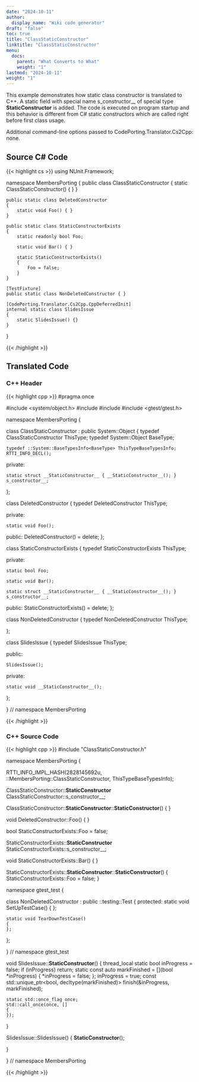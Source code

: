 ```yaml
---
date: "2024-10-11"
author:
  display_name: "Wiki code generator"
draft: "false"
toc: true
title: "ClassStaticConstructor"
linktitle: "ClassStaticConstructor"
menu:
  docs:
    parent: "What Converts to What"
    weight: "1"
lastmod: "2024-10-11"
weight: "1"
---
```


This example demonstrates how static class constructor is translated to C++. A static field with special name s_constructor__ of special type __StaticConstructor__ is added. The code is executed on program startup and this behavior is different from C# static constructors which are called right before first class usage.

Additional command-line options passed to CodePorting.Translator.Cs2Cpp: none.

## Source C# Code ##

{{< highlight cs >}}
using NUnit.Framework;


namespace MembersPorting
{
    public class ClassStaticConstructor
    {
        static ClassStaticConstructor()
        {
        }
    }

    public static class DeletedConstructor
    {
        static void Foo() { }
    }

    public static class StaticConstructorExists
    {
        static readonly bool Foo;

        static void Bar() { }

        static StaticConstructorExists()
        {
            Foo = false;
        }
    }

    [TestFixture]
    public static class NonDeletedConstructor { }

    [CodePorting.Translator.Cs2Cpp.CppDeferredInit]
    internal static class SlidesIssue
    {
        static SlidesIssue() {}
    }
}

{{< /highlight >}}

## Translated Code ##

### C++ Header ###

{{< highlight cpp >}}
#pragma once

#include <system/object.h>
#include <mutex>
#include <memory>
#include <gtest/gtest.h>

namespace MembersPorting {

class ClassStaticConstructor : public System::Object
{
    typedef ClassStaticConstructor ThisType;
    typedef System::Object BaseType;
    
    typedef ::System::BaseTypesInfo<BaseType> ThisTypeBaseTypesInfo;
    RTTI_INFO_DECL();
    
private:

    static struct __StaticConstructor__ { __StaticConstructor__(); } s_constructor__;
    
};

class DeletedConstructor
{
    typedef DeletedConstructor ThisType;
    
private:

    static void Foo();
    
public:
    DeletedConstructor() = delete;
};

class StaticConstructorExists
{
    typedef StaticConstructorExists ThisType;
    
private:

    static bool Foo;
    
    static void Bar();
    
    static struct __StaticConstructor__ { __StaticConstructor__(); } s_constructor__;
    
public:
    StaticConstructorExists() = delete;
};

class NonDeletedConstructor
{
    typedef NonDeletedConstructor ThisType;
    
};

class SlidesIssue
{
    typedef SlidesIssue ThisType;
    
public:

    SlidesIssue();
    
private:

    static void __StaticConstructor__();
    
};

} // namespace MembersPorting



{{< /highlight >}}

### C++ Source Code ###

{{< highlight cpp >}}
#include "ClassStaticConstructor.h"

namespace MembersPorting {

RTTI_INFO_IMPL_HASH(2828145692u, ::MembersPorting::ClassStaticConstructor, ThisTypeBaseTypesInfo);

ClassStaticConstructor::__StaticConstructor__ ClassStaticConstructor::s_constructor__;

ClassStaticConstructor::__StaticConstructor__::__StaticConstructor__()
{
}

void DeletedConstructor::Foo()
{
}

bool StaticConstructorExists::Foo = false;

StaticConstructorExists::__StaticConstructor__ StaticConstructorExists::s_constructor__;

void StaticConstructorExists::Bar()
{
}

StaticConstructorExists::__StaticConstructor__::__StaticConstructor__()
{
    StaticConstructorExists::Foo = false;
}

namespace gtest_test
{

class NonDeletedConstructor : public ::testing::Test
{
protected:
    static void SetUpTestCase()
    {
    };
    
    static void TearDownTestCase()
    {
    };
    
};

} // namespace gtest_test

void SlidesIssue::__StaticConstructor__()
{
    thread_local static bool inProgress = false;
    if (inProgress) return;
    static const auto markFinished = [](bool *inProgress) { *inProgress = false; };
    inProgress = true;
    const std::unique_ptr<bool, decltype(markFinished)> finish(&inProgress, markFinished);
    
    static std::once_flag once;
    std::call_once(once, []
    {
    });
}

SlidesIssue::SlidesIssue()
{
    __StaticConstructor__();
    
}

} // namespace MembersPorting

{{< /highlight >}}
